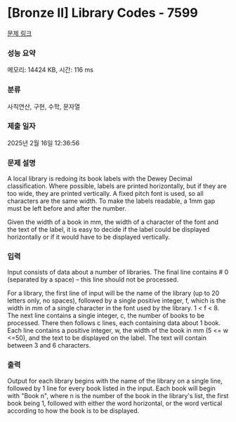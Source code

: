 # [Bronze II] Library Codes - 7599 

[문제 링크](https://www.acmicpc.net/problem/7599) 

### 성능 요약

메모리: 14424 KB, 시간: 116 ms

### 분류

사칙연산, 구현, 수학, 문자열

### 제출 일자

2025년 2월 16일 12:36:56

### 문제 설명

<p>A local library is redoing its book labels with the Dewey Decimal classification. Where possible, labels are printed horizontally, but if they are too wide, they are printed vertically. A fixed pitch font is used, so all characters are the same width. To make the labels readable, a 1mm gap must be left before and after the number.</p>

<p>Given the width of a book in mm, the width of a character of the font and the text of the label, it is easy to decide if the label could be displayed horizontally or if it would have to be displayed vertically. </p>

### 입력 

 <p>Input consists of data about a number of libraries. The final line contains # 0 (separated by a space) – this line should not be processed.</p>

<p>For a library, the first line of input will be the name of the library (up to 20 letters only, no spaces), followed by a single positive integer, f, which is the width in mm of a single character in the font used by the library. 1 < f < 8. The next line contains a single integer, c, the number of books to be processed. There then follows c lines, each containing data about 1 book. Each line contains a positive integer, w, the width of the book in mm (5 <= w <=50), and the text to be displayed on the label. The text will contain between 3 and 6 characters. </p>

### 출력 

 <p>Output for each library begins with the name of the library on a single line, followed by 1 line for every book listed in the input. Each book will begin with "Book n", where n is the number of the book in the library's list, the first book being 1, followed with either the word horizontal, or the word vertical according to how the book is to be displayed. </p>

